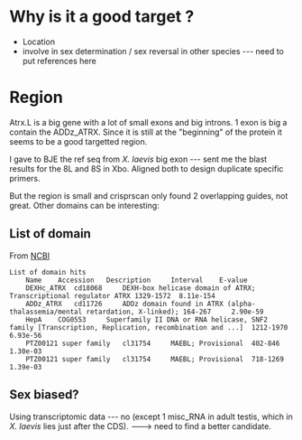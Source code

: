 # Why is it a good target ?

- Location
- involve in sex determination / sex reversal in other species --- need to put references here

# Region

Atrx.L is a big gene with a lot of small exons and big introns. 1 exon is big a contain the ADDz_ATRX. Since it is still at the "beginning" of the protein it seems to be a good targetted region.

I gave to BJE the ref seq from *X. laevis* big exon --- sent me the blast results for the 8L and 8S in Xbo. Aligned both to design duplicate specific primers.

But the region is small and crisprscan only found 2 overlapping guides, not great. Other domains can be interesting:

## List of domain
From [NCBI](https://www.ncbi.nlm.nih.gov/Structure/cdd/wrpsb.cgi?INPUT_TYPE=live&SEQUENCE=XP_018085253.1)

```
List of domain hits
	Name 	Accession 	Description 	Interval 	E-value
	DEXHc_ATRX 	cd18068 	DEXH-box helicase domain of ATRX; Transcriptional regulator ATRX 1329-1572 	8.11e-154
	ADDz_ATRX 	cd11726 	ADDz domain found in ATRX (alpha-thalassemia/mental retardation, X-linked); 164-267 	2.90e-59
	HepA 	COG0553 	Superfamily II DNA or RNA helicase, SNF2 family [Transcription, Replication, recombination and ...]  1212-1970 	6.93e-56
	PTZ00121 super family 	cl31754 	MAEBL; Provisional  402-846 	1.30e-03
	PTZ00121 super family 	cl31754 	MAEBL; Provisional  718-1269 	1.39e-03
```

## Sex biased?

Using transcriptomic data --- no (except 1 misc_RNA in adult testis, which in *X. laevis* lies just after the CDS). ---> need to find a better candidate.
